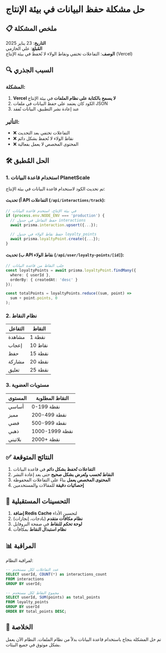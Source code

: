 # حل مشكلة حفظ البيانات في بيئة الإنتاج

## 📋 ملخص المشكلة

**التاريخ**: 23 يناير 2025  
**المُبلغ**: علي الحازمي  
**الوصف**: التفاعلات تختفي ونقاط الولاء لا تُحفظ في بيئة الإنتاج (Vercel)

## 🔍 السبب الجذري

### المشكلة:
1. **Vercel لا يسمح بالكتابة على نظام الملفات** في بيئة الإنتاج
2. الكود كان يعتمد على حفظ البيانات في ملفات JSON
3. عند إعادة نشر التطبيق، البيانات تُفقد

### التأثير:
- ❌ التفاعلات تختفي بعد التحديث
- ❌ نقاط الولاء لا تُحفظ بشكل دائم
- ❌ المحتوى المخصص لا يعمل بفعالية

## 🛠️ الحل المُطبق

### 1. استخدام قاعدة البيانات PlanetScale

تم تحديث الكود لاستخدام قاعدة البيانات في بيئة الإنتاج:

#### أ) تحديث API التفاعلات (`/api/interactions/track`):
```typescript
// في بيئة الإنتاج، استخدم قاعدة البيانات
if (process.env.NODE_ENV === 'production') {
  // حفظ التفاعل في جدول interactions
  await prisma.interaction.upsert({...});
  
  // حفظ نقاط الولاء في جدول loyalty_points
  await prisma.loyaltyPoint.create({...});
}
```

#### ب) تحديث API نقاط الولاء (`/api/user/loyalty-points/[id]`):
```typescript
// جلب النقاط من قاعدة البيانات
const loyaltyPoints = await prisma.loyaltyPoint.findMany({
  where: { userId },
  orderBy: { createdAt: 'desc' }
});

const totalPoints = loyaltyPoints.reduce((sum, point) => 
  sum + point.points, 0
);
```

### 2. نظام النقاط

| التفاعل | النقاط |
|---------|--------|
| مشاهدة | 1 نقطة |
| إعجاب | 10 نقاط |
| حفظ | 15 نقطة |
| مشاركة | 20 نقطة |
| تعليق | 25 نقطة |

### 3. مستويات العضوية

| المستوى | النقاط المطلوبة |
|----------|----------------|
| أساسي | 0-199 نقطة |
| مميز | 200-499 نقطة |
| فضي | 500-999 نقطة |
| ذهبي | 1000-1999 نقطة |
| بلاتيني | 2000+ نقطة |

## ✅ النتائج المتوقعة

1. **التفاعلات تُحفظ بشكل دائم** في قاعدة البيانات
2. **النقاط تُحسب وتُعرض بشكل صحيح** حتى بعد إعادة النشر
3. **المحتوى المخصص يعمل** بناءً على التفاعلات المحفوظة
4. **إحصائيات دقيقة** للمقالات والمستخدمين

## 🚀 التحسينات المستقبلية

1. **إضافة Redis Cache** لتحسين الأداء
2. **نظام مكافآت متقدم** (بادجات، إنجازات)
3. **لوحة تحكم للنقاط** في صفحة البروفايل
4. **نظام استبدال النقاط** بمكافآت

## 📊 المراقبة

لمراقبة النظام:
```sql
-- عدد التفاعلات لكل مستخدم
SELECT userId, COUNT(*) as interactions_count 
FROM interactions 
GROUP BY userId;

-- مجموع النقاط لكل مستخدم
SELECT userId, SUM(points) as total_points 
FROM loyalty_points 
GROUP BY userId 
ORDER BY total_points DESC;
```

## 🎯 الخلاصة

تم حل المشكلة بنجاح باستخدام قاعدة البيانات بدلاً من نظام الملفات. النظام الآن يعمل بشكل موثوق في جميع البيئات. 